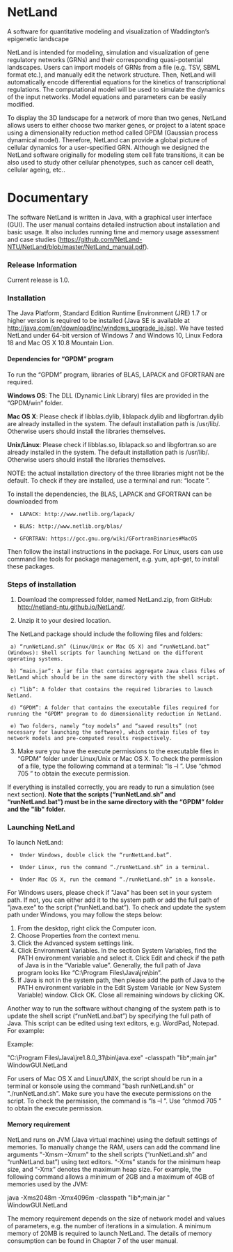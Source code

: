 # NetLand
A software for quantitative modeling and visualization of Waddington’s epigenetic landscape

NetLand is intended for modeling, simulation and visualization of gene regulatory networks (GRNs) and their corresponding quasi-potential landscapes. Users can import models of GRNs from a file (e.g. TSV, SBML format etc.), and manually edit the network structure. Then, NetLand will automatically encode differential equations for the kinetics of transcriptional regulations. The computational model will be used to simulate the dynamics of the input networks. Model equations and parameters can be easily modified. 

To display the 3D landscape for a network of more than two genes, NetLand allows users to either choose two marker genes, or project to a latent space using a dimensionality reduction method called GPDM (Gaussian process dynamical model). Therefore, NetLand can provide a global picture of cellular dynamics for a user-specified GRN. Although we designed the NetLand software originally for modeling stem cell fate transitions, it can be also used to study other cellular phenotypes, such as cancer cell death, cellular ageing, etc..


# Documentary 
The software NetLand is written in Java, with a graphical user interface (GUI). The user manual contains detailed instruction about installation and basic usage. It also includes running time and memory usage assessment and case studies (https://github.com/NetLand-NTU/NetLand/blob/master/NetLand_manual.pdf). 

### Release Information
Current release is 1.0.


### Installation
The Java Platform, Standard Edition Runtime Environment (JRE) 1.7 or higher version is required to be installed (Java SE is available at http://java.com/en/download/inc/windows_upgrade_ie.jsp). We have tested NetLand under 64-bit version of Windows 7 and Windows 10, Linux Fedora 18 and Mac OS X 10.8 Mountain Lion.  

#### Dependencies for “GPDM” program
To run the “GPDM” program, libraries of BLAS, LAPACK and GFORTRAN are required. 

<b>Windows OS</b>: The DLL (Dynamic Link Library) files are provided in the “GPDM/win” folder. 

<b>Mac OS X</b>: Please check if libblas.dylib, liblapack.dylib and libgfortran.dylib are already installed in the system. The default installation path is /usr/lib/. Otherwise users should install the libraries themselves. 

<b>Unix/Linux</b>: Please check if libblas.so, liblapack.so and libgfortran.so are already installed in the system. The default installation path is /usr/lib/. Otherwise users should install the libraries themselves.

NOTE: the actual installation directory of the three libraries might not be the default. To check if they are installed, use a terminal and run: “locate <library>”.

To install the dependencies, the BLAS, LAPACK and GFORTRAN can be downloaded from

     •	LAPACK: http://www.netlib.org/lapack/ 
      
      •	BLAS: http://www.netlib.org/blas/ 
      
      •	GFORTRAN: https://gcc.gnu.org/wiki/GFortranBinaries#MacOS 

Then follow the install instructions in the package. For Linux, users can use command line tools for package management, e.g. yum, apt-get, to install these packages.      


### Steps of installation 

1.	Download the compressed folder, named NetLand.zip, from GitHub: http://netland-ntu.github.io/NetLand/. 

2.	Unzip it to your desired location.

The NetLand package should include the following files and folders: 

     a)	“runNetLand.sh” (Linux/Unix or Mac OS X) and “runNetLand.bat” (Windows): Shell scripts for launching NetLand on the different operating systems.
     
     b)	“main.jar”: A jar file that contains aggregate Java class files of NetLand which should be in the same directory with the shell script. 
     
     c)	“lib”: A folder that contains the required libraries to launch NetLand.
     
     d)	“GPDM”: A folder that contains the executable files required for running the "GPDM" program to do dimensionality reduction in NetLand.
     
     e)	Two folders, namely “toy models” and “saved results” (not necessary for launching the software), which contain files of toy network models and pre-computed results respectively.
     
3.	Make sure you have the execute permissions to the executable files in “GPDM” folder under Linux/Unix or Mac OS X. To check the permission of a file, type the following command at a terminal: “ls –l <filename>”. Use “chmod 705 <filename>” to obtain the execute permission.


If everything is installed correctly, you are ready to run a simulation (see next section). <b>Note that the scripts (“runNetLand.sh” and “runNetLand.bat”) must be in the same directory with the “GPDM” folder and the "lib" folder.</b>
    
    
### Launching NetLand

To launch NetLand:

     •	Under Windows, double click the “runNetLand.bat”.  

     •	Under Linux, run the command “./runNetLand.sh” in a terminal.

     •	Under Mac OS X, run the command “./runNetLand.sh” in a konsole.

For Windows users, please check if "Java" has been set in your system path. If not, you can either add it to the system path or add the full path of "java.exe" to the script (“runNetLand.bat”). To check and update the system path under Windows, you may follow the steps below: 

1.	From the desktop, right click the Computer icon.
2.	Choose Properties from the context menu.
3.	Click the Advanced system settings link.
4.	Click Environment Variables. In the section System Variables, find the PATH environment variable and select it. Click Edit and check if the path of Java is in the “Variable value”. Generally, the full path of Java program looks like “C:\Program Files\Java\jre<version>\bin”.  
5.	If Java is not in the system path, then please add the path of Java to the PATH environment variable in the Edit System Variable (or New System Variable) window. Click OK. Close all remaining windows by clicking OK.

Another way to run the software without changing of the system path is to update the shell script (“runNetLand.bat”) by specifying the full path of Java. This script can be edited using text editors, e.g. WordPad, Notepad. For example: 

Example: 

"C:\Program Files\Java\jre1.8.0_31\bin\java.exe" -classpath "lib\*;main.jar" WindowGUI.NetLand

For users of Mac OS X and Linux/UNIX, the script should be run in a terminal or konsole using the command "bash runNetLand.sh" or "./runNetLand.sh". Make sure you have the execute permissions on the script. To check the permission, the command is “ls –l <filename>”. Use “chmod 705 <filename>” to obtain the execute permission. 


#### Memory requirement

NetLand runs on JVM (Java virtual machine) using the default settings of memories. To manually change the RAM, users can add the command line arguments "-Xms<number>m –Xmx<number>m" to the shell scripts (“runNetLand.sh” and “runNetLand.bat”) using text editors. “-Xms” stands for the minimum heap size, and “-Xmx” denotes the maximum heap size. For example, the following command allows a minimum of 2GB and a maximum of 4GB of memories used by the JVM: 

 java -Xms2048m -Xmx4096m -classpath "lib\*;main.jar " WindowGUI.NetLand 
 
The memory requirement depends on the size of network model and values of parameters, e.g. the number of iterations in a simulation. A minimum memory of 20MB is required to launch NetLand. The details of memory consumption can be found in Chapter 7 of the user manual.  






